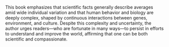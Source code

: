 This book emphasizes that scientific facts generally describe averages amid wide individual variation and that human behavior and biology are deeply complex, shaped by continuous interactions between genes, environment, and culture. Despite this complexity and uncertainty, the author urges readers—who are fortunate in many ways—to persist in efforts to understand and improve the world, affirming that one can be both scientific and compassionate.
